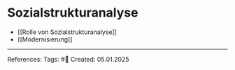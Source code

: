 # Sozialstrukturanalyse

- [[Rolle von Sozialstrukturanalyse]]
- [[Modernisierung]]


---

References: 
Tags: #📑 
Created: 05.01.2025